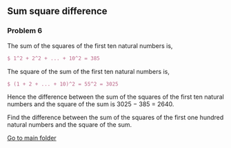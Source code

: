 Sum square difference
---------------------
### Problem 6

The sum of the squares of the first ten natural numbers is,  
```tex
$ 1^2 + 2^2 + ... + 10^2 = 385  
```
The square of the sum of the first ten natural numbers is,  
```tex
$ (1 + 2 + ... + 10)^2 = 55^2 = 3025  
```
Hence the difference between the sum of the squares of the first ten natural numbers and the square of the sum is 3025 − 385 = 2640.  
  
Find the difference between the sum of the squares of the first one hundred natural numbers and the square of the sum.
 
[Go to main folder](../../../ "Go to main folder")
